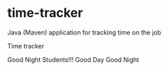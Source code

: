 # time-tracker
Java (Maven) application for tracking time on the job

Time tracker

Good Night Students!!!
Good Day
Good Night
